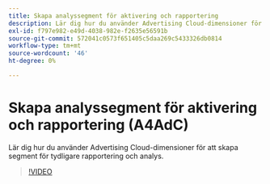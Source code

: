 ```yaml
---
title: Skapa analyssegment för aktivering och rapportering
description: Lär dig hur du använder Advertising Cloud-dimensioner för att skapa segment för tydligare rapportering och analys.
exl-id: f797e982-e49d-4038-982e-f2635e56591b
source-git-commit: 572041c0573f651405c5daa269c5433326db0814
workflow-type: tm+mt
source-wordcount: '46'
ht-degree: 0%

---
```


# Skapa analyssegment för aktivering och rapportering (A4AdC)

Lär dig hur du använder Advertising Cloud-dimensioner för att skapa segment för tydligare rapportering och analys.

>[!VIDEO](https://video.tv.adobe.com/v/33916)
